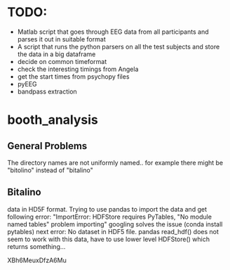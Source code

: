 # TODO:
- Matlab script that goes through EEG data from all participants and parses it out in suitable format
- A script that runs the python parsers on all the test subjects and store the data in a big dataframe
- decide on common timeformat
- check the interesting timings from Angela
- get the start times from psychopy files
- pyEEG
- bandpass extraction

# booth_analysis

## General Problems
The directory names are not uniformly named.. for example there might be "bitolino" instead of "bitalino"

## Bitalino
data in HD5F format. Trying to use pandas to import the data and get following error:
"ImportError: HDFStore requires PyTables, "No module named tables" problem importing"
googling solves the issue (conda install pytables)
next error:
No dataset in HDF5 file.
pandas read_hdf() does not seem to work with this data, have to use lower level HDFStore() which
returns something...


XBh6MeuxDfzA6Mu
